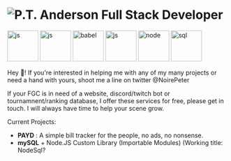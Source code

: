 
# <img style="display: inline" src="https://ptnoire.github.io/CSS-Image-Slideshow-Test/ptaLogoDarkMode.png" alt="P.T. Anderson" /> Full Stack Developer


<div style="display: inline">
<img src="https://pt-anderson.netlify.app/htmllogo.e0b81485.png" alt="js" height="71px"/>
<img src="https://pt-anderson.netlify.app/csslogo.e9c6a08a.png" alt="js" height="71px"/>
<img src="https://pt-anderson.netlify.app/babellogo.f21ef3b1.png" alt="babel" height=71px />
<img src="https://pt-anderson.netlify.app/jslogo.b859b023.png" alt="js" height="71px"/>
<img src="https://pt-anderson.netlify.app/nodelogo.fd352533.png" alt="node" height=71px />
<img src="https://pt-anderson.netlify.app/mysqllogo.76b64807.png" alt="sql" height=71px />
</div>

Hey 👋! If you're interested in helping me with any of my many projects or need a hand with yours, shoot me a line on twitter @NoirePeter

If your FGC is in need of a website, discord/twitch bot or tournamnent/ranking database, I offer these services for free, please get in touch. I will always have time to help your scene grow.

Current Projects:
- **PAYD** : A simple bill tracker for the people, no ads, no nonsense.
- **mySQL** + Node.JS Custom Library (Importable Modules) (Working title: NodeSql?

